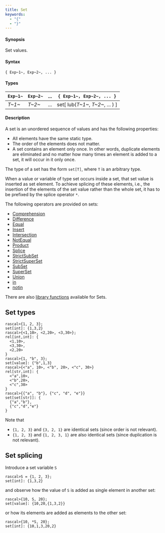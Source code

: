 ```yaml
---
title: Set
keywords:
  - "{"
  - "}"
---
```


#### Synopsis

Set values.

#### Syntax

`{ Exp~1~, Exp~2~, ... }`

#### Types


|  `Exp~1~` |  `Exp~2~` |  ...  |  `{ Exp~1~, Exp~2~, ... }`    |
| --- | --- | --- | --- |
| _T~1~_    | _T~2~_    |  ...  |  set[ lub(_T~1~_, _T~2~_, ... ) ]  |


#### Description

A set is an unordered sequence of values and has the following properties:

*  All elements have the same static type.
*  The order of the elements does not matter.
*  A set contains an element only once. In other words, duplicate elements are eliminated and no 
  matter how many times an element is added to a set, it will occur in it only once.


The type of a set has the form `set[T]`,
where `T` is an arbitrary type.

When a value or variable of type set occurs inside a set, that set value is inserted as set element. 
To achieve splicing of these elements, i.e., the insertion of the elements of the set value rather than the whole set,
it has to be prefixed by the splice operator `*`.

The following operators are provided on sets:
* [Comprehension](../../../../Rascal/Expressions/Values/Set/Comprehension/index.md)
* [Difference](../../../../Rascal/Expressions/Values/Set/Difference/index.md)
* [Equal](../../../../Rascal/Expressions/Values/Set/Equal/index.md)
* [Insert](../../../../Rascal/Expressions/Values/Set/Insert/index.md)
* [Intersection](../../../../Rascal/Expressions/Values/Set/Intersection/index.md)
* [NotEqual](../../../../Rascal/Expressions/Values/Set/NotEqual/index.md)
* [Product](../../../../Rascal/Expressions/Values/Set/Product/index.md)
* [Splice](../../../../Rascal/Expressions/Values/Set/Splice/index.md)
* [StrictSubSet](../../../../Rascal/Expressions/Values/Set/StrictSubSet/index.md)
* [StrictSuperSet](../../../../Rascal/Expressions/Values/Set/StrictSuperSet/index.md)
* [SubSet](../../../../Rascal/Expressions/Values/Set/SubSet/index.md)
* [SuperSet](../../../../Rascal/Expressions/Values/Set/SuperSet/index.md)
* [Union](../../../../Rascal/Expressions/Values/Set/Union/index.md)
* [in](../../../../Rascal/Expressions/Values/Set/in/index.md)
* [notin](../../../../Rascal/Expressions/Values/Set/notin/index.md)

There are also [library functions](../../../../Library/Set.md) available for Sets.
##  Set types 


```rascal-shell 
rascal>{1, 2, 3};
set[int]: {1,3,2}
rascal>{<1,10>, <2,20>, <3,30>};
rel[int,int]: {
  <1,10>,
  <3,30>,
  <2,20>
}
rascal>{1, "b", 3};
set[value]: {"b",1,3}
rascal>{<"a", 10>, <"b", 20>, <"c", 30>}
rel[str,int]: {
  <"a",10>,
  <"b",20>,
  <"c",30>
}
rascal>{{"a", "b"}, {"c", "d", "e"}}
set[set[str]]: {
  {"a","b"},
  {"c","d","e"}
}
```
Note that

*  `{1, 2, 3}` and `{3, 2, 1}` are identical sets (since order is not relevant).
*  `{1, 2, 3}` and `{1, 2, 3, 1}` are also identical sets (since duplication is not relevant).



##  Set splicing 

Introduce a set variable `S`

```rascal-shell ,continue
rascal>S = {1, 2, 3};
set[int]: {1,3,2}
```
and observe how the value of `S` is added as single element in another set:

```rascal-shell ,continue
rascal>{10, S, 20};
set[value]: {10,20,{1,3,2}}
```
or how its elements are added as elements to the other set:

```rascal-shell ,continue
rascal>{10, *S, 20};
set[int]: {10,1,3,20,2}
```


